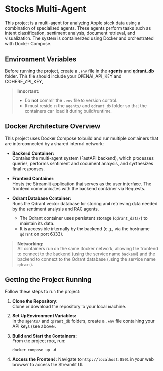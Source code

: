 # Stocks Multi-Agent

This project is a multi-agent for analyzing Apple stock data using a combination of specialized agents. These agents perform tasks such as intent classification, sentiment analysis, document retrieval, and visualization. The system is containerized using Docker and orchestrated with Docker Compose.

## Environment Variables

Before running the project, create a `.env` file in the **agents** and **qdrant_db** folder. This file should include your OPENAI_API_KEY and COHERE_API_KEY,

> **Important:**  
> - Do **not** commit the `.env` file to version control.  
> - It must reside in the `agents/` and `qdrant_db` folder so that the containers can load it during build/runtime.

## Docker Architecture Overview

This project uses Docker Compose to build and run multiple containers that are interconnected by a shared internal network:

- **Backend Container:**  
  Contains the multi-agent system (FastAPI backend), which processes queries, performs sentiment and document analysis, and synthesizes final responses.
  
- **Frontend Container:**  
  Hosts the Streamlit application that serves as the user interface. The frontend communicates with the backend container via Requests.

- **Qdrant Database Container:**  
  Runs the Qdrant vector database for storing and retrieving data needed by the sentiment analysis and RAG agents.  
  - The Qdrant container uses persistent storage (`qdrant_data/`) to maintain its data.
  - It is accessible internally by the backend (e.g., via the hostname `qdrant` on port 6333).

> **Networking:**  
> All containers run on the same Docker network, allowing the frontend to connect to the backend (using the service name `backend`) and the backend to connect to the Qdrant database (using the service name `qdrant`).

## Getting the Project Running

Follow these steps to run the project:

1. **Clone the Repository:**  
   Clone or download the repository to your local machine.

2. **Set Up Environment Variables:**  
   In the `agents/` and `qdrant_db` folders, create a `.env` file containing your API keys (see above).

3. **Build and Start the Containers:**  
   From the project root, run:
   ```
   docker compose up -d
   ```

5. **Access the Frontend:**
    Navigate to `http://localhost:8501` in your web browser to access the Streamlit UI.

